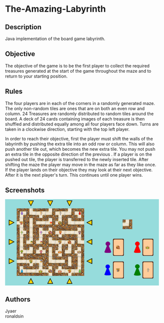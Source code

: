 # The-Amazing-Labyrinth


## Description
Java implementation of the board game labyrinth.

## Objective
The objective of the game is to be the first player to collect the required treasures generated at the start of the game throughout the maze and to return to your starting position. 

## Rules
The four players are in each of the corners in a randomly generated maze. The only non-random tiles are ones that are on both an even row and column. 24 Treasures are randomly distributed to random tiles around the board. A deck of 24 cards containing images of each treasure is then shuffled and distributed equally among all four players face down. Turns are taken in a clockwise direction, starting with the top left player. 

In order to reach their objective, first the player must shift the walls of the labyrinth by pushing the extra tile into an odd row or column. This will also push another tile out, which becomes the new extra tile. You may not push an extra tile in the opposite direction of the previous . If a player is on the pushed out tile, the player is transferred to the newly inserted tile.  After shifting the maze the player may move in the maze as far as they like once. If the player lands on their objective they may look at their next objective. After it is the next player's turn. This continues until one player wins. 

## Screenshots
![main game](/src/resources/screenshots/mainGame.png)

## Authors
Jyaer<br/>
ronaldsin<br/>
